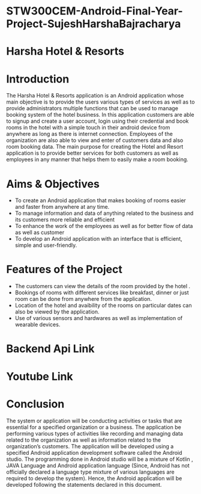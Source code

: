 # STW300CEM-Android-Final-Year-Project-SujeshHarshaBajracharya

# Harsha Hotel & Resorts

# Introduction

The Harsha Hotel & Resorts application is an Android application whose main objective is to provide the users various types of services as well as to provide administrators multiple functions that can be used to manage booking system of the hotel business. In this application customers are able to signup and create a user account, login using their credential and book rooms in the hotel with a simple touch in their android device from anywhere as long as there is internet connection. Employees of the organization are also able to view and enter of customers data and also room booking data. The main purpose for creating the Hotel and Resort  application is to provide better services for both customers as well as employees in any manner that helps them to easily make a room booking.

# Aims & Objectives

* To create an Android application that makes booking of rooms easier and faster from anywhere at any time. 
* To manage information and data of anything related to the business and its customers more reliable and efficient
* To enhance the work of the employees as well as for better flow of data as well as customer
* To develop an Android application with an interface that is efficient, simple and user-friendly.

# Features of the Project

* The customers can view the details of the room provided by the hotel .
* Bookings of rooms with different services like breakfast, dinner or just room can be done from anywhere from the application. 
* Location of the hotel and avaibility of the rooms on particular dates can also be viewed by the application. 
* Use of various sensors and hardwares as well as implementation of wearable devices.

# Backend Api Link

# Youtube Link

# Conclusion

The system or application will be conducting activities or tasks that are essential for a specified organization or a business. The application be performing various types of activities like recording and managing data related to the organization as well as information related to the organization’s customers. The application will be developed using a specified Android application development software called the Android studio. The programming done in Android studio will be a mixture of Kotlin , JAVA Language and Android application language (Since, Android has not officially declared a language type mixture of various languages are required to develop the system). Hence, the Android application will be developed following the statements declared in this document.
